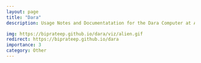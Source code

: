 ```yaml
---
layout: page
title: "Dara"
description: Usage Notes and Documentatation for the Dara Computer at Allen 300.

img: https://biprateep.github.io/dara/viz/alien.gif
redirect: https://biprateep.github.io/dara
importance: 3
category: Other
---
```

